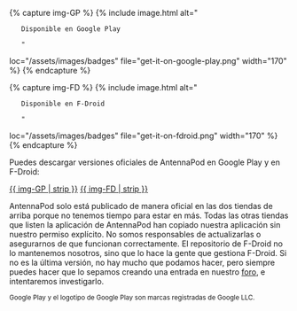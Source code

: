 {% capture img-GP %} {% include image.html alt="

       Disponible en Google Play

       "

loc="/assets/images/badges" file="get-it-on-google-play.png" width="170" %} {% endcapture %}

{% capture img-FD %} {% include image.html alt="

       Disponible en F-Droid

       "

loc="/assets/images/badges" file="get-it-on-fdroid.png" width="170" %} {% endcapture %}

Puedes descargar versiones oficiales de AntennaPod en Google Play y en F-Droid:

[{{ img-GP | strip }}](https://play.google.com/store/apps/details?id=de.danoeh.antennapod) [{{ img-FD | strip }}](https://f-droid.org/packages/de.danoeh.antennapod/)

AntennaPod solo está publicado de manera oficial en las dos tiendas de arriba porque no tenemos tiempo para estar en más. Todas las otras tiendas que listen la aplicación de AntennaPod han copiado nuestra aplicación sin nuestro permiso explícito. No somos responsables de actualizarlas o asegurarnos de que funcionan correctamente. El repositorio de F-Droid no lo mantenemos nosotros, sino que lo hace la gente que gestiona F-Droid. Si no es la última versión, no hay mucho que podamos hacer, pero siempre puedes hacer que lo sepamos creando una entrada en nuestro [foro](https://forum.antennapod.org/), e intentaremos investigarlo.

<small>Google Play y el logotipo de Google Play son marcas registradas de Google LLC.</small>
